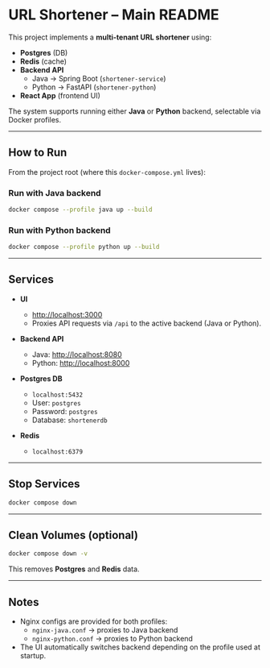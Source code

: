 # URL Shortener – Main README

This project implements a **multi-tenant URL shortener** using:

- **Postgres** (DB)
- **Redis** (cache)
- **Backend API**
    - Java → Spring Boot (`shortener-service`)
    - Python → FastAPI (`shortener-python`)
- **React App** (frontend UI)

The system supports running either **Java** or **Python** backend, selectable via Docker profiles.

---

## How to Run

From the project root (where this `docker-compose.yml` lives):

### Run with **Java backend**
```sh
docker compose --profile java up --build
```

### Run with **Python backend**
```sh
docker compose --profile python up --build
```

---

## Services

- **UI**
    - [http://localhost:3000](http://localhost:3000)
    - Proxies API requests via `/api` to the active backend (Java or Python).

- **Backend API**
    - Java: [http://localhost:8080](http://localhost:8080)
    - Python: [http://localhost:8000](http://localhost:8000)

- **Postgres DB**
    - `localhost:5432`
    - User: `postgres`
    - Password: `postgres`
    - Database: `shortenerdb`

- **Redis**
    - `localhost:6379`

---

## Stop Services

```sh
docker compose down
```

---

## Clean Volumes (optional)

```sh
docker compose down -v
```

This removes **Postgres** and **Redis** data.

---

## Notes

- Nginx configs are provided for both profiles:
    - `nginx-java.conf` → proxies to Java backend
    - `nginx-python.conf` → proxies to Python backend
- The UI automatically switches backend depending on the profile used at startup.
